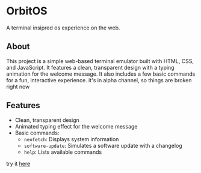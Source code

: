 # OrbitOS 

A terminal insipred os experience on the web.

## About

This project is a simple web-based terminal emulator built with HTML, CSS, and JavaScript. It features a clean, transparent design with a typing animation for the welcome message. It also includes a few basic commands for a fun, interactive experience.
it's in alpha channel, so things are broken right now
## Features

- Clean, transparent design
- Animated typing effect for the welcome message
- Basic commands:
  - `neofetch`: Displays system information
  - `software-update`: Simulates a software update with a changelog
  - `help`: Lists available commands

try it [here](https://blank9485.github.io/OrbitOS.github.io/)
